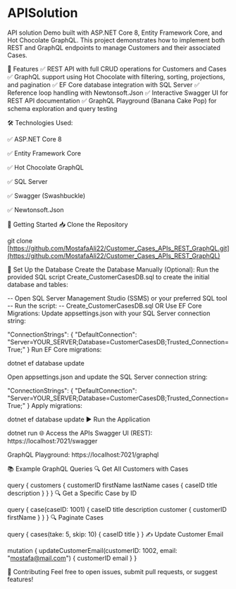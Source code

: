 # APISolution
 API solution Demo built with ASP.NET Core 8, Entity Framework Core, and Hot Chocolate GraphQL. This project demonstrates how to implement both REST and GraphQL endpoints to manage Customers and their associated Cases.

🌟 Features
✅ REST API with full CRUD operations for Customers and Cases
✅ GraphQL support using Hot Chocolate with filtering, sorting, projections, and pagination
✅ EF Core database integration with SQL Server
✅ Reference loop handling with Newtonsoft.Json
✅ Interactive Swagger UI for REST API documentation
✅ GraphQL Playground (Banana Cake Pop) for schema exploration and query testing



🛠️ Technologies Used:


✅ ASP.NET Core 8

✅ Entity Framework Core

✅ Hot Chocolate GraphQL

✅ SQL Server

✅ Swagger (Swashbuckle)

✅ Newtonsoft.Json


🚀 Getting Started
📥 Clone the Repository

git clone [https://github.com/MostafaAli22/Customer_Cases_APIs_REST_GraphQL.git](https://github.com/MostafaAli22/Customer_Cases_APIs_REST_GraphQL)


🔧 Set Up the Database
Create the Database Manually (Optional):
Run the provided SQL script Create_CustomerCasesDB.sql to create the initial database and tables:


-- Open SQL Server Management Studio (SSMS) or your preferred SQL tool
-- Run the script:
-- Create_CustomerCasesDB.sql
OR Use EF Core Migrations:
Update appsettings.json with your SQL Server connection string:


"ConnectionStrings": {
  "DefaultConnection": "Server=YOUR_SERVER;Database=CustomerCasesDB;Trusted_Connection=True;"
}
Run EF Core migrations:


dotnet ef database update

Open appsettings.json and update the SQL Server connection string:


"ConnectionStrings": {
  "DefaultConnection": "Server=YOUR_SERVER;Database=CustomerCasesDB;Trusted_Connection=True;"
}
Apply migrations:


dotnet ef database update
▶️ Run the Application

dotnet run
🌐 Access the APIs
Swagger UI (REST): https://localhost:7021/swagger

GraphQL Playground: https://localhost:7021/graphql

📚 Example GraphQL Queries
🔍 Get All Customers with Cases

query {
  customers {
    customerID
    firstName
    lastName
    cases {
      caseID
      title
      description
    }
  }
}
🔍 Get a Specific Case by ID

query {
  case(caseID: 1001) {
    caseID
    title
    description
    customer {
      customerID
      firstName
    }
  }
}
🔍 Paginate Cases

query {
  cases(take: 5, skip: 10) {
    caseID
    title
  }
}
✍️ Update Customer Email

mutation {
  updateCustomerEmail(customerID: 1002, email: "mostafa@mail.com") {
    customerID
    email
  }
}



🙌 Contributing
Feel free to open issues, submit pull requests, or suggest features!
